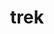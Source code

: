 ---
category: 4-letters
denotation: null
name: trek
reference_link: https://www.etymonline.com/word/trek
root_language: null
root_name: null
title: trek
type: free
word_sums:
- respelling: trek
  sum: 'Trek + '
---